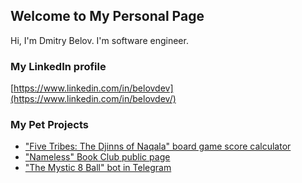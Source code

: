 ## Welcome to My Personal Page

Hi, I'm Dmitry Belov. I'm software engineer.

### My LinkedIn profile

[https://www.linkedin.com/in/belovdev](https://www.linkedin.com/in/belovdev/)

### My Pet Projects

- ["Five Tribes: The Djinns of Naqala" board game score calculator](https://bdream.github.io/five-tribes-board-game-calculator/)
- ["Nameless" Book Club public page](http://namelessbookclub.tilda.ws/)
- ["The Mystic 8 Ball" bot in Telegram](https://t.me/mystic8ballbot)
